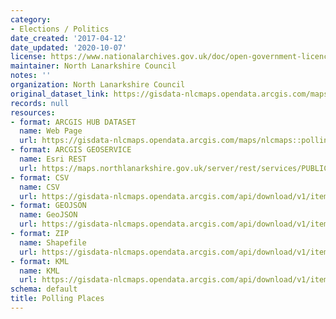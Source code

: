```yaml
---
category:
- Elections / Politics
date_created: '2017-04-12'
date_updated: '2020-10-07'
license: https://www.nationalarchives.gov.uk/doc/open-government-licence/version/3/
maintainer: North Lanarkshire Council
notes: ''
organization: North Lanarkshire Council
original_dataset_link: https://gisdata-nlcmaps.opendata.arcgis.com/maps/nlcmaps::polling-places-1
records: null
resources:
- format: ARCGIS HUB DATASET
  name: Web Page
  url: https://gisdata-nlcmaps.opendata.arcgis.com/maps/nlcmaps::polling-places-1
- format: ARCGIS GEOSERVICE
  name: Esri REST
  url: https://maps.northlanarkshire.gov.uk/server/rest/services/PUBLIC/OPEN_DATA_LAYERS/FeatureServer/2
- format: CSV
  name: CSV
  url: https://gisdata-nlcmaps.opendata.arcgis.com/api/download/v1/items/9188bf7da82e4ec6b446997ece1d41c9/csv?layers=2
- format: GEOJSON
  name: GeoJSON
  url: https://gisdata-nlcmaps.opendata.arcgis.com/api/download/v1/items/9188bf7da82e4ec6b446997ece1d41c9/geojson?layers=2
- format: ZIP
  name: Shapefile
  url: https://gisdata-nlcmaps.opendata.arcgis.com/api/download/v1/items/9188bf7da82e4ec6b446997ece1d41c9/shapefile?layers=2
- format: KML
  name: KML
  url: https://gisdata-nlcmaps.opendata.arcgis.com/api/download/v1/items/9188bf7da82e4ec6b446997ece1d41c9/kml?layers=2
schema: default
title: Polling Places
---
```

